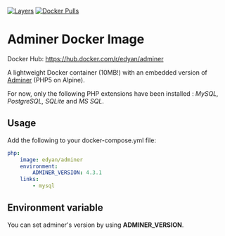 [![Layers](https://images.microbadger.com/badges/image/edyan/adminer.svg)](https://microbadger.com/images/edyan/adminer "Get your own image badge on microbadger.com")
[![Docker Pulls](https://img.shields.io/docker/pulls/edyan/adminer.svg)](https://hub.docker.com/r/edyan/adminer/)

# Adminer Docker Image
Docker Hub: https://hub.docker.com/r/edyan/adminer

A lightweight Docker container (10MB!) with an embedded version of [Adminer](https://www.adminer.org) (PHP5 on Alpine).

For now, only the following PHP extensions have been installed : _MySQL, PostgreSQL, SQLite_ and _MS SQL_.

## Usage
Add the following to your docker-compose.yml file:
```yaml
php:
    image: edyan/adminer
    environment:
        ADMINER_VERSION: 4.3.1
    links:
        - mysql
```

## Environment variable
You can set adminer's version by using **ADMINER_VERSION**.
